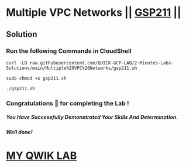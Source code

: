 # Multiple VPC Networks || [GSP211](https://www.cloudskillsboost.google/focuses/22772?parent=catalog) ||

## Solution

### Run the following Commands in CloudShell

```
curl -LO raw.githubusercontent.com/QUICK-GCP-LAB/2-Minutes-Labs-Solutions/main/Multiple%20VPC%20Networks/gsp211.sh

sudo chmod +x gsp211.sh

./gsp211.sh
```

### Congratulations 🎉 for completing the Lab !

##### *You Have Successfully Demonstrated Your Skills And Determination.*

#### *Well done!*

# [MY QWIK LAB](https://www.youtube.com/@MyQwiklab)
